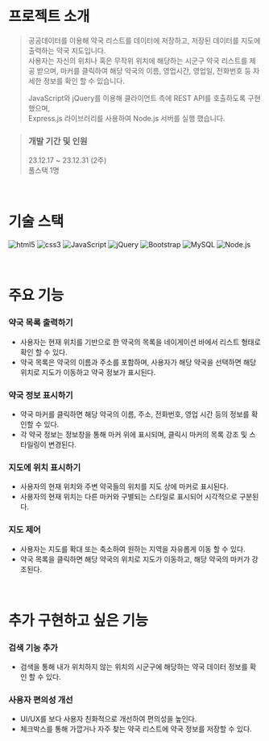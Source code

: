 # 프로젝트 소개
> 공공데이터를 이용해 약국 리스트를 데이터에 저장하고, 저장된 데이터를 지도에 출력하는 약국 지도입니다.\
> 사용자는 자신의 위치나 혹은 무작위 위치에 해당하는 시군구 약국 리스트를 제공 받으며,
> 마커를 클릭하여 해당 약국의 이름, 영업시간, 영업일, 전화번호 등 자세한 정보를 확인 할 수 있습니다.
> 
> JavaScript와 jQuery를 이용해 클라이언트 측에 REST API를 호출하도록 구현했으며,\
> Express.js 라이브러리를 사용하여 Node.js 서버를 실행 했습니다. 

> ### 개발 기간 및 인원
> 23.12.17 ~ 23.12.31 (2주) \
> 풀스택 1명

<br/>

# 기술 스택
![html5](https://img.shields.io/badge/HTML5-E34F26?style=for-the-badge&logo=html5&logoColor=white)
![css3](https://img.shields.io/badge/CSS3-1572B6?style=for-the-badge&logo=css3&logoColor=white)
![JavaScript](https://img.shields.io/badge/JavaScript-F7DF1E?style=for-the-badge&logo=JavaScript&logoColor=white)
![jQuery](https://img.shields.io/badge/jQuery-0769AD?style=for-the-badge&logo=jquery&logoColor=white)
![Bootstrap](https://img.shields.io/badge/Bootstrap-563D7C?style=for-the-badge&logo=bootstrap&logoColor=white)
![MySQL](https://img.shields.io/badge/MySQL-00000F?style=for-the-badge&logo=mysql&logoColor=white)
![Node.js](https://img.shields.io/badge/Node.js-43853D?style=for-the-badge&logo=node.js&logoColor=white)

<br/>

# 주요 기능
### 약국 목록 출력하기
- 사용자는 현재 위치를 기반으로 한 약국의 목록을 네이게이션 바에서 리스트 형태로 확인 할 수 있다.
- 약국 목록은 약국의 이름과 주소를 포함하며, 사용자가 해당 약국을 선택하면 해당 위치로 지도가 이동하고 약국 정보가 표시된다.

### 약국 정보 표시하기
- 약국 마커를 클릭하면 해당 약국의 이름, 주소, 전화번호, 영업 시간 등의 정보를 확인할 수 있다.
- 각 약국 정보는 정보창을 통해 마커 위에 표시되며, 클릭시 마커의 목록 강조 및 스타일링이 변경된다.

### 지도에 위치 표시하기
- 사용자의 현재 위치와 주변 약국들의 위치를 지도 상에 마커로 표시된다.
- 사용자의 현재 위치는 다른 마커와 구별되는 스타일로 표시되어 시각적으로 구분된다.

### 지도 제어
- 사용자는 지도를 확대 또는 축소하여 원하는 지역을 자유롭게 이동 할 수 있다.
- 약국 목록을 클릭하면 해당 약국의 위치로 지도가 이동하고, 해당 약국의 마커가 강조된다.

<br/>

# 추가 구현하고 싶은 기능
### 검색 기능 추가
- 검색을 통해 내가 위치하지 않는 위치의 시군구에 해당하는 약국 데이터 정보를 확인 할 수 있다. 

### 사용자 편의성 개선
- UI/UX를 보다 사용자 친화적으로 개선하여 편의성을 높인다.
- 체크박스를 통해 가깝거나 자주 찾는 약국 리스트에 약국 정보를 저장할 수 있다.
